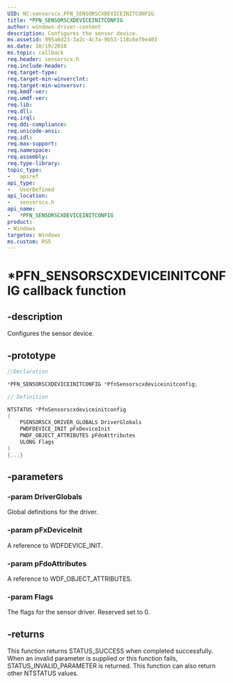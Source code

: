 ```yaml
---
UID: NC:sensorscx.PFN_SENSORSCXDEVICEINITCONFIG
title: *PFN_SENSORSCXDEVICEINITCONFIG
author: windows-driver-content
description: Configures the sensor device.
ms.assetid: 995a8d23-3a2c-4c7a-9b53-118c6ef0e403
ms.date: 10/19/2018
ms.topic: callback
req.header: sensorscx.h
req.include-header:
req.target-type:
req.target-min-winverclnt:
req.target-min-winversvr:
req.kmdf-ver:
req.umdf-ver:
req.lib:
req.dll:
req.irql: 
req.ddi-compliance:
req.unicode-ansi:
req.idl:
req.max-support:
req.namespace:
req.assembly:
req.type-library: 
topic_type: 
-	apiref
api_type: 
-	UserDefined
api_location: 
-	sensorscx.h
api_name: 
-	*PFN_SENSORSCXDEVICEINITCONFIG
product:
- Windows
targetos: Windows
ms.custom: RS5
---
```


# *PFN_SENSORSCXDEVICEINITCONFIG callback function

## -description

Configures the sensor device. 

## -prototype

```cpp
//Declaration

*PFN_SENSORSCXDEVICEINITCONFIG *PfnSensorscxdeviceinitconfig; 

// Definition

NTSTATUS *PfnSensorscxdeviceinitconfig 
(
	PSENSORSCX_DRIVER_GLOBALS DriverGlobals
	PWDFDEVICE_INIT pFxDeviceInit
	PWDF_OBJECT_ATTRIBUTES pFdoAttributes
	ULONG Flags
)
{...}

```

## -parameters

### -param DriverGlobals

Global definitions for the driver.

### -param pFxDeviceInit

A reference to WDFDEVICE_INIT.

### -param pFdoAttributes

A reference to WDF_OBJECT_ATTRIBUTES.

### -param Flags

The flags for the sensor driver. Reserved set to 0.

## -returns

This function returns STATUS_SUCCESS when completed successfully. When an invalid parameter is supplied or this function fails, STATUS_INVALID_PARAMETER is returned. This function can also return other NTSTATUS values.
